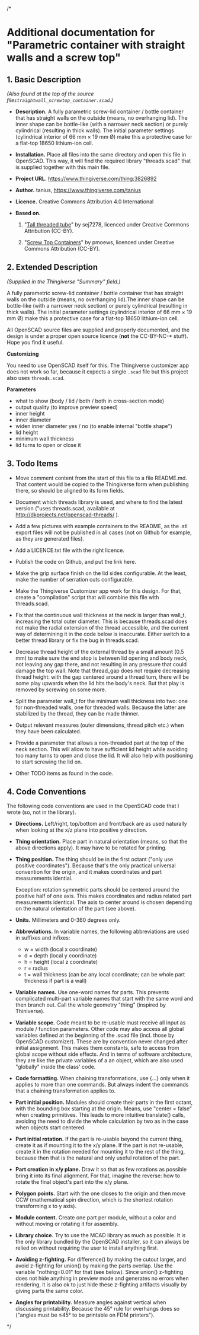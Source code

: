 /* 

# Additional documentation for "Parametric container with straight walls and a screw top"


## 1. Basic Description

*(Also found at the top of the source file`straightwall_screwtop_container.scad`.)*

* **Description.** A fully parametric screw-lid container / bottle container that has straight walls on the outside (means, no overhanging lid). The inner shape can be bottle-like (with a narrower neck section) or purely cylindrical (resulting in thick walls). The initial parameter settings (cylindrical interior of 66 mm × 19 mm Ø) make this a protective case for a flat-top 18650 lithium-ion cell.

* **Installation.** Place all files into the same directory and open this file in OpenSCAD. This way, it will find the required library "threads.scad" that is supplied together with this main file.

* **Project URL.** https://www.thingiverse.com/thing:3826892

* **Author.** tanius, https://www.thingiverse.com/tanius

* **Licence.** Creative Commons Attribution 4.0 International

* **Based on.**

    1. "[Tall threaded tube](http://www.thingiverse.com/thing:2175003)" by sej7278, licenced under Creative Commons Attribution (CC-BY).
    
    2. "[Screw Top Containers](https://www.thingiverse.com/thing:455426)" by pmoews, licenced under Creative Commons Attribution (CC-BY).


## 2. Extended Description

*(Supplied in the Thingiverse "Summary" field.)*

A fully parametric screw-lid container / bottle container that has straight walls on the outside (means, no overhanging lid).The inner shape can be bottle-like (with a narrower neck section) or purely cylindrical (resulting in thick walls). The initial parameter settings (cylindrical interior of 66 mm × 19 mm Ø) make this a protective case for a flat-top 18650 lithium-ion cell.

All OpenSCAD source files are supplied and properly documented, and the design is under a proper open source licence (**not** the CC-BY-NC-* stuff). Hope you find it useful.


**Customizing**

You need to use OpenSCAD itself for this. The Thingiverse customizer app does not work so far, because it expects a single `.scad` file but this project also uses `threads.scad`.


**Parameters**

* what to show (body / lid / both / both in cross-section mode)
* output quality (to improve preview speed)
* inner height
* inner diameter
* widen inner diameter yes / no (to enable internal "bottle shape")
* lid height
* minimum wall thickness
* lid turns to open or close it


## 3. Todo Items

* Move comment content from the start of this file to a file README.md. That content would be copied to the Thingiverse form when publishing there, so should be aligned to its form fields.

* Document which threads library is used, and where to find the latest version ("uses threads.scad, available at 
http://dkprojects.net/openscad-threads/ ).

* Add a few pictures with example containers to the README, as the .stl export files will not be published in all cases (not on Github for example, as they are generated files).

* Add a LICENCE.txt file with the right licence.

* Publish the code on Github, and put the link here.

* Make the grip surface finish on the lid sides configurable. At the least, make the number of serration cuts configurable.

* Make the Thingiverse Customizer app work for this design. For that, create a "compilation" script that will combine this file with threads.scad.

* Fix that the continuous wall thickness at the neck is larger than wall_t, increasing the total outer diameter. This is because threads.scad does not make the radial extension of the thread accessible, and the current way of determining it in the code below is inaccurate. Either switch to a better thread library or fix the bug in threads.scad.

* Decrease thread height of the external thread by a small amount (0.5 mm) to make sure the end stop is between lid opening and body neck, not leaving any gap there, and not resulting in any pressure that could damage the top wall. Note that thread_gap does not require decreasing thread height: with the gap centered around a thread turn, there will be some play upwards when the lid hits the body's neck. But that play is removed by screwing on some more.

* Split the parameter wall_t for the minimum wall thickness into two: one for non-threaded walls, one for threaded walls. Because the latter are stabilized by the thread, they can be made thinner.

* Output relevant measures (outer dimensions, thread pitch etc.) when they have been calculated.

* Provide a parameter that allows a non-threaded part at the top of the neck section. This will allow to have sufficient lid height while avoiding too many turns to open and close the lid. It will also help with positioning to start screwing the lid on.

* Other TODO items as found in the code.
 

## 4. Code Conventions

The following code conventions are used in the OpenSCAD code that I wrote (so, not in the library).

* **Directions.** Left/right, top/bottom and front/back are as used naturally when looking at the x/z plane into positive y direction.

* **Thing orientation.** Place part in natural orientation (means, so that the above directions apply). It may have to be rotated for printing.

* **Thing position.** The thing should be in the first octant ("only use positive coordinates"). Because that's the only practical universal convention for the origin, and it makes coordinates and part measurements idential. 

    Exception: rotation symmetric parts should be centered around the positive half of one axis. This makes coordinates and radius related part measurements identical. The axis to center around is chosen depending on the natural orientation of the part (see above).
    
* **Units.** Millimeters and 0-360 degrees only.

* **Abbreviations.** In variable names, the following abbreviations are used in suffixes and infixes:
    * w = width (local x coordinate)
    * d = depth (local y coordinate)
    * h = height (local z coordinate)
    * r = radius
    * t = wall thickness (can be any local coordinate; can be whole part thickness if part is a wall)
    
* **Variable names.** Use one-word names for parts. This prevents complicated multi-part variable names that start with the same word and then branch out. Call the whole geometry "thing" (inspired by Thiniverse).

* **Variable scope.** Code meant to be re-usable must receive all input as module / function parameters. Other code may also access all global variables defined at the beginning of the .scad file (incl. those by OpenSCAD customizer). These are by convention never changed after initial assignment. This makes them constants, safe to access from global scope without side effects. And in terms of software architecture, they are like the private variables of a an object, which are also used "globally" inside the class' code.

* **Code formatting.** When chaining transformations, use {…} only when it applies to more than one commands. But always indent the commands that a chaining transformation applies to.

* **Part initial position.** Modules should create their parts in the first octant, with the bounding box starting at the origin. Means, use "center = false" when creating primitives. This leads to more intuitive translate() calls, avoiding the need to divide the whole calculation by two as in the case when objects start centered.

* **Part initial rotation.** If the part is re-usable beyond the current thing, create it as if mounting it to the x/y plane. If the part is not re-usable, create it in the rotation needed for mounting it to the rest of the thing, because then that is the natural and only useful rotation of the part.

* **Part creation in x/y plane.** Draw it so that as few rotations as possible bring it into its final alignment. For that, imagine the reverse: how to rotate the final object's part into the x/y plane.

* **Polygon points.** Start with the one closes to the origin and then move CCW (mathematical spin direction, which is the shortest rotation transforming x to y axis).

* **Module content.** Create one part per module, without a color and without moving or rotating it for assembly.

* **Library choice.** Try to use the MCAD library as much as possible. It is the only library bundled by the OpenSCAD installer, so it can always be relied on without requiring the user to install anything first.

* **Avoiding z-fighting.** For difference() by making the cutout larger, and avoid z-fighting for union() by making the parts overlap. Use the variable "nothing=0.01" for that (see below). Since union() z-fighting does not hide anything in preview mode and generates no errors when rendering, it is also ok to just hide these z-fighting artifacts visually by giving parts the same color.

* **Angles for printability.** Measure angles against vertical when discussing printability. Because the 45° rule for overhangs does so ("angles must be ≤45° to be printable on FDM printers").

*/
